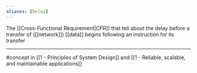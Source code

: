 ```yaml
---
aliases: [Delay]
---
```

The [[Cross-Functional Requirement|CFR]] that tell about the delay before a transfer of ([[network]]) [[data]] begins following an instruction for its transfer

---

#concept in [[1 - Principles of System Design]] and [[1 - Reliable, scalable, and maintainable applications]]